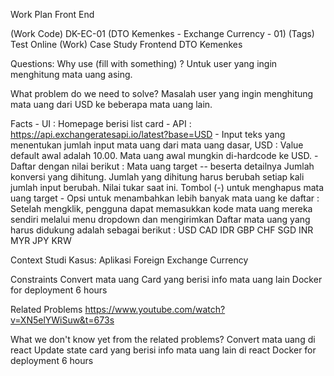 Work Plan Front End

(Work Code) DK-EC-01 (DTO Kemenkes - Exchange Currency - 01)
(Tags) Test Online 
(Work) Case Study Frontend DTO Kemenkes

Questions:
Why use (fill with something) ?
    Untuk user yang ingin menghitung mata uang asing. 

What problem do we need to solve?
    Masalah user yang ingin menghitung mata uang dari USD ke beberapa mata uang lain. 

Facts
    - UI :
        Homepage berisi list card
    - API :
        https://api.exchangeratesapi.io/latest?base=USD 
    - Input teks yang menentukan jumlah input mata uang dari mata uang dasar, USD :
        Value default awal adalah 10.00.
        Mata uang awal mungkin di-hardcode ke USD.
    - Daftar dengan nilai berikut :
        Mata uang target -- beserta detailnya
        Jumlah konversi yang dihitung.
        Jumlah yang dihitung harus berubah setiap kali jumlah input berubah.
        Nilai tukar saat ini.
        Tombol (-) untuk menghapus mata uang target
    - Opsi untuk menambahkan lebih banyak mata uang ke daftar :
        Setelah mengklik, pengguna dapat memasukkan kode mata uang mereka sendiri melalui menu dropdown dan mengirimkan
        Daftar mata uang yang harus didukung adalah sebagai berikut :
        USD CAD IDR GBP CHF SGD INR MYR JPY KRW

Context
    Studi Kasus: Aplikasi Foreign Exchange Currency

Constraints
    Convert mata uang
    Card yang berisi info mata uang lain
    Docker for deployment 6 hours

Related Problems
    https://www.youtube.com/watch?v=XN5elYWiSuw&t=673s

What we don't know yet from the related problems?
    Convert mata uang di react 
    Update state card yang berisi info mata uang lain di react 
    Docker for deployment 6 hours 
